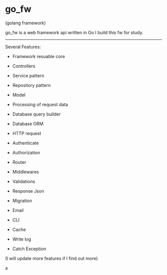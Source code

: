 # go_fw
(golang framework)

go_fw is a web framework api written in Go
I build this fw for study.

---------------------------------------------

Several Features:
- Framework resuable core

- Controllers
- Service pattern
- Repository pattern
- Model
- Processing of request data
- Database query builder
- Database ORM

- HTTP request
- Authenticate
- Authorization
- Router
- Middlewares
- Validations
- Response Json

- Migration
- Email
- CLI
- Cache
- Write log
- Catch Exception

(I will update more features if I find out more)

a
